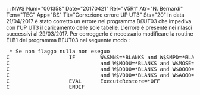  :  : NWS Num="001358" Date="20170421" Rel="V5R1" Atr="N. Bernardi" Tem="TEC" App="B£" Tit="Correzione errore UP UT3" Sts="20"
In data 21/04/2017 è stato corretto un errore nel programma B£UT03 che impediva con l'UP UT3 il caricamento delle sole tabelle.
L'errore è presente nei rilasci successivi al 29/03/2017.
Per correggerlo è necessario modificare la routine ELB1 del programma B£UT03 nel seguente modo : 
<pre>
 * Se non flaggo nulla non eseguo
C                   IF        W$SMNS=*BLANKS and W$SMPD=*BLANKS
C                             and W$MODU=*BLANKS and W$MOSE=*BLANKS
C                             and W$D000=*BLANKS and W$0000=*BLANKS
C                             and W$V000=*BLANKS and W$A000=*BLANKS
C                   EVAL      ExecuteRestore=*OFF
C                   ENDIF
</pre>
